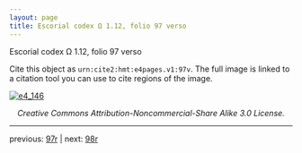 ```yaml
---
layout: page
title: Escorial codex Ω 1.12, folio 97 verso
---
```


Escorial codex Ω 1.12, folio 97 verso

Cite this object as `urn:cite2:hmt:e4pages.v1:97v`.  The full image is linked to a citation tool you can use to cite regions of the image.

[![e4_146](http://www.homermultitext.org/iipsrv?IIIF=/project/homer/pyramidal/deepzoom/hmt/e4img/2017a/e4_146.tif/full/800,/0/default.jpg)](http://www.homermultitext.org/ict2/?urn=urn:cite2:hmt:e4img.2017a:e4_146) 

<p style="text-align: center; font-style: italic;">Creative Commons Attribution-Noncommercial-Share Alike 3.0 License.</p>

---

previous: [97r](../97r/) | next: [98r](../98r/)
